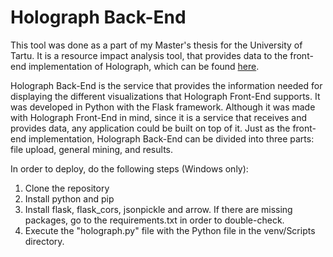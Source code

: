 # Holograph Back-End
This tool was done as a part of my Master's thesis for the University of Tartu. It is a resource impact analysis tool, that provides data to the front-end implementation of Holograph, which can be found [here](https://github.com/gersonnoboa/Holograph_FrontEnd).

Holograph Back-End is the service that provides the information needed for displaying the different visualizations that Holograph Front-End supports. It was developed in Python with the Flask framework. Although it was made with Holograph Front-End in mind, since it is a service that receives and provides data, any application could be built on top of it. Just as the front-end implementation, Holograph Back-End can be divided into three parts: file upload, general mining, and results.

In order to deploy, do the following steps (Windows only):

1. Clone the repository
2. Install python and pip
3. Install flask, flask_cors, jsonpickle and arrow. If there are missing packages, go to the requirements.txt in order to double-check.
4. Execute the "holograph.py" file with the Python file in the venv/Scripts directory.